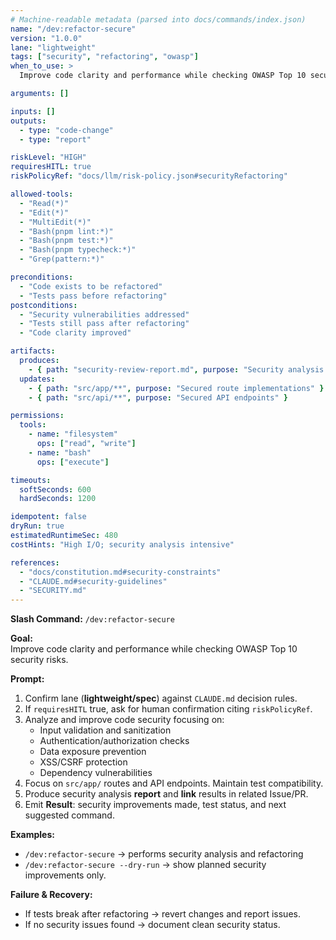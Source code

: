 ```yaml
---
# Machine-readable metadata (parsed into docs/commands/index.json)
name: "/dev:refactor-secure"
version: "1.0.0"
lane: "lightweight"
tags: ["security", "refactoring", "owasp"]
when_to_use: >
  Improve code clarity and performance while checking OWASP Top 10 security risks.

arguments: []

inputs: []
outputs:
  - type: "code-change"
  - type: "report"

riskLevel: "HIGH"
requiresHITL: true
riskPolicyRef: "docs/llm/risk-policy.json#securityRefactoring"

allowed-tools:
  - "Read(*)"
  - "Edit(*)"
  - "MultiEdit(*)"
  - "Bash(pnpm lint:*)"
  - "Bash(pnpm test:*)"
  - "Bash(pnpm typecheck:*)"
  - "Grep(pattern:*)"

preconditions:
  - "Code exists to be refactored"
  - "Tests pass before refactoring"
postconditions:
  - "Security vulnerabilities addressed"
  - "Tests still pass after refactoring"
  - "Code clarity improved"

artifacts:
  produces:
    - { path: "security-review-report.md", purpose: "Security analysis report" }
  updates:
    - { path: "src/app/**", purpose: "Secured route implementations" }
    - { path: "src/api/**", purpose: "Secured API endpoints" }

permissions:
  tools:
    - name: "filesystem"
      ops: ["read", "write"]
    - name: "bash"
      ops: ["execute"]

timeouts:
  softSeconds: 600
  hardSeconds: 1200

idempotent: false
dryRun: true
estimatedRuntimeSec: 480
costHints: "High I/O; security analysis intensive"

references:
  - "docs/constitution.md#security-constraints"
  - "CLAUDE.md#security-guidelines"
  - "SECURITY.md"
---
```


**Slash Command:** `/dev:refactor-secure`

**Goal:**  
Improve code clarity and performance while checking OWASP Top 10 security risks.

**Prompt:**  
1) Confirm lane (**lightweight/spec**) against `CLAUDE.md` decision rules.  
2) If `requiresHITL` true, ask for human confirmation citing `riskPolicyRef`.  
3) Analyze and improve code security focusing on:
   - Input validation and sanitization
   - Authentication/authorization checks
   - Data exposure prevention
   - XSS/CSRF protection
   - Dependency vulnerabilities
4) Focus on `src/app/` routes and API endpoints. Maintain test compatibility.
5) Produce security analysis **report** and **link** results in related Issue/PR.
6) Emit **Result**: security improvements made, test status, and next suggested command.

**Examples:**  
- `/dev:refactor-secure` → performs security analysis and refactoring
- `/dev:refactor-secure --dry-run` → show planned security improvements only.

**Failure & Recovery:**  
- If tests break after refactoring → revert changes and report issues.
- If no security issues found → document clean security status.
